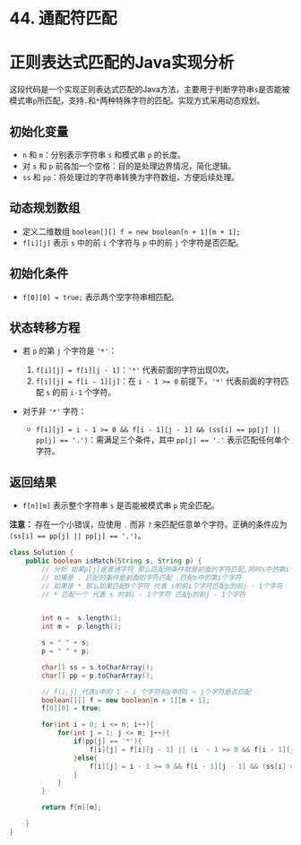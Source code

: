 # 44. 通配符匹配

# 正则表达式匹配的Java实现分析

这段代码是一个实现正则表达式匹配的Java方法，主要用于判断字符串`s`是否能被模式串`p`所匹配，支持`.`和`*`两种特殊字符的匹配。实现方式采用动态规划。

## 初始化变量

- `n` 和 `m`：分别表示字符串 `s` 和模式串 `p` 的长度。
- 对 `s` 和 `p` 前各加一个空格：目的是处理边界情况，简化逻辑。
- `ss` 和 `pp`：将处理过的字符串转换为字符数组，方便后续处理。

## 动态规划数组

- 定义二维数组 `boolean[][] f = new boolean[n + 1][m + 1];`
- `f[i][j]` 表示 `s` 中的前 `i` 个字符与 `p` 中的前 `j` 个字符是否匹配。

## 初始化条件

- `f[0][0] = true;` 表示两个空字符串相匹配。

## 状态转移方程

- 若 `p` 的第 `j` 个字符是 `'*'`：
  1. `f[i][j] = f[i][j - 1]`：`'*'` 代表前面的字符出现0次。
  2. `f[i][j] = f[i - 1][j]`：在 `i - 1 >= 0` 前提下，`'*'` 代表前面的字符匹配 `s` 的前 `i-1` 个字符。

- 对于非 `'*'` 字符：
  - `f[i][j] = i - 1 >= 0 && f[i - 1][j - 1] && (ss[i] == pp[j] || pp[j] == '.')`：需满足三个条件，其中 `pp[j] == '.'` 表示匹配任何单个字符。

## 返回结果

- `f[n][m]` 表示整个字符串 `s` 是否能被模式串 `p` 完全匹配。

**注意：** 存在一个小错误，应使用 `.` 而非 `?` 来匹配任意单个字符。正确的条件应为 `(ss[i] == pp[j] || pp[j] == '.')`。


```java
class Solution {
    public boolean isMatch(String s, String p) {
        // 分析 如果p[j]是普通字符 那么匹配的条件就是前面的字符匹配,同时s中的第i个字符和p中的第j相同
        // 如果是 . 匹配的条件是前面的字符匹配 .匹配s中的第i个字符
        // 如果是 * 那么如果匹配0个字符 代表 s的前i个字符匹配p的前j - 1个字符
        // * 匹配一个 代表 s 的前i - 1个字符 匹配p的前j - 1个字符


        int n =  s.length();
        int m =  p.length();

        s = " " + s;
        p = " " + p;

        char[] ss = s.toCharArray();
        char[] pp = p.toCharArray();

        // f(i,j) 代表s中的 1 ~ i 个字符和p中的1 ~ j个字符是否匹配
        boolean[][] f = new boolean[n + 1][m + 1];
        f[0][0] = true;

        for(int i = 0; i <= n; i++){
            for(int j = 1; j <= m; j++){
                if(pp[j] == '*'){
                    f[i][j] = f[i][j - 1] || (i  - 1 >= 0 && f[i - 1][j]);
                }else{
                    f[i][j] = i - 1 >= 0 && f[i - 1][j - 1] && (ss[i] == pp[j] || pp[j] == '?');
                }
            }
        }

        return f[n][m];

    }
}

```